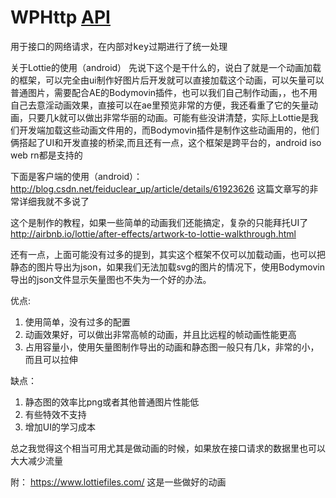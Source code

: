 # WPHttp                   [API](http://192.168.199.182//android/secondLibs/WPHttp/api/index.html)
<pre>
用于接口的网络请求，在内部对key过期进行了统一处理
</pre>
关于Lottie的使用（android）
先说下这个是干什么的，说白了就是一个动画加载的框架，可以完全由ui制作好图片后开发就可以直接加载这个动画，可以矢量可以普通图片，需要配合AE的Bodymovin插件，也可以我们自己制作动画，，也不用自己去意淫动画效果，直接可以在ae里预览非常的方便，我还看重了它的矢量动画，只要几k就可以做出非常华丽的动画。可能有些没讲清楚，实际上Lottie是我们开发端加载这些动画文件用的，而Bodymovin插件是制作这些动画用的，他们俩搭起了UI和开发直接的桥梁,而且还有一点，这个框架是跨平台的，android iso web rn都是支持的

下面是客户端的使用（android）：
http://blog.csdn.net/feiduclear_up/article/details/61923626
这篇文章写的非常详细我就不多说了

这个是制作的教程，如果一些简单的动画我们还能搞定，复杂的只能拜托UI了
http://airbnb.io/lottie/after-effects/artwork-to-lottie-walkthrough.html

还有一点，上面可能没有过多的提到，其实这个框架不仅可以加载动画，也可以把静态的图片导出为json，如果我们无法加载svg的图片的情况下，使用Bodymovin导出的json文件显示矢量图也不失为一个好的办法。

优点:
1.	使用简单，没有过多的配置
2.	动画效果好，可以做出非常高帧的动画，并且比远程的帧动画性能更高
3.	占用容量小，使用矢量图制作导出的动画和静态图一般只有几k，非常的小，而且可以拉伸

缺点：
1.	静态图的效率比png或者其他普通图片性能低
2.	有些特效不支持
3.	增加UI的学习成本



总之我觉得这个相当可用尤其是做动画的时候，如果放在接口请求的数据里也可以大大减少流量

附：
https://www.lottiefiles.com/
这是一些做好的动画


```